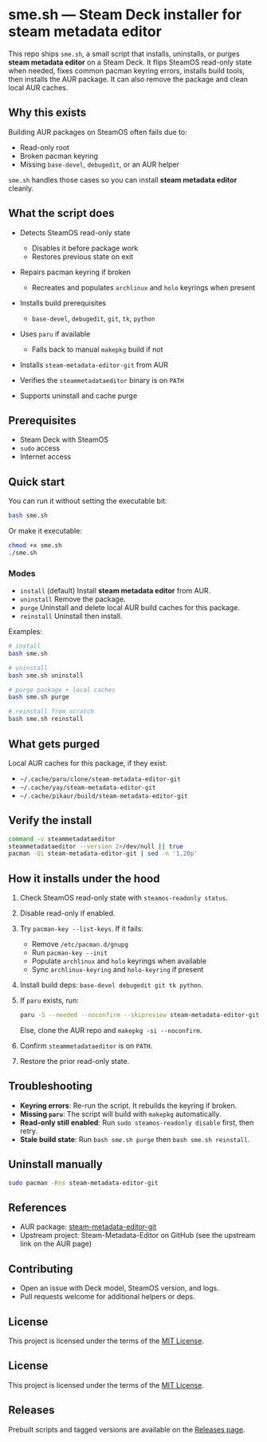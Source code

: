 # sme.sh — Steam Deck installer for steam metadata editor

This repo ships `sme.sh`, a small script that installs, uninstalls, or purges **steam metadata editor** on a Steam Deck. It flips SteamOS read-only state when needed, fixes common pacman keyring errors, installs build tools, then installs the AUR package. It can also remove the package and clean local AUR caches.

## Why this exists

Building AUR packages on SteamOS often fails due to:

* Read-only root
* Broken pacman keyring
* Missing `base-devel`, `debugedit`, or an AUR helper

`sme.sh` handles those cases so you can install **steam metadata editor** cleanly.

## What the script does

* Detects SteamOS read-only state

  * Disables it before package work
  * Restores previous state on exit
* Repairs pacman keyring if broken

  * Recreates and populates `archlinux` and `holo` keyrings when present
* Installs build prerequisites

  * `base-devel`, `debugedit`, `git`, `tk`, `python`
* Uses `paru` if available

  * Falls back to manual `makepkg` build if not
* Installs `steam-metadata-editor-git` from AUR
* Verifies the `steammetadataeditor` binary is on `PATH`
* Supports uninstall and cache purge

## Prerequisites

* Steam Deck with SteamOS
* `sudo` access
* Internet access

## Quick start

You can run it without setting the executable bit:

```bash
bash sme.sh
```

Or make it executable:

```bash
chmod +x sme.sh
./sme.sh
```

### Modes

* `install` (default)
  Install **steam metadata editor** from AUR.
* `uninstall`
  Remove the package.
* `purge`
  Uninstall and delete local AUR build caches for this package.
* `reinstall`
  Uninstall then install.

Examples:

```bash
# install
bash sme.sh

# uninstall
bash sme.sh uninstall

# purge package + local caches
bash sme.sh purge

# reinstall from scratch
bash sme.sh reinstall
```

## What gets purged

Local AUR caches for this package, if they exist:

* `~/.cache/paru/clone/steam-metadata-editor-git`
* `~/.cache/yay/steam-metadata-editor-git`
* `~/.cache/pikaur/build/steam-metadata-editor-git`

## Verify the install

```bash
command -v steammetadataeditor
steammetadataeditor --version 2>/dev/null || true
pacman -Qi steam-metadata-editor-git | sed -n '1,20p'
```

## How it installs under the hood

1. Check SteamOS read-only state with `steamos-readonly status`.
2. Disable read-only if enabled.
3. Try `pacman-key --list-keys`. If it fails:

   * Remove `/etc/pacman.d/gnupg`
   * Run `pacman-key --init`
   * Populate `archlinux` and `holo` keyrings when available
   * Sync `archlinux-keyring` and `holo-keyring` if present
4. Install build deps: `base-devel debugedit git tk python`.
5. If `paru` exists, run:

   ```bash
   paru -S --needed --noconfirm --skipreview steam-metadata-editor-git
   ```

   Else, clone the AUR repo and `makepkg -si --noconfirm`.
6. Confirm `steammetadataeditor` is on `PATH`.
7. Restore the prior read-only state.

## Troubleshooting

* **Keyring errors**: Re-run the script. It rebuilds the keyring if broken.
* **Missing `paru`**: The script will build with `makepkg` automatically.
* **Read-only still enabled**: Run `sudo steamos-readonly disable` first, then retry.
* **Stale build state**: Run `bash sme.sh purge` then `bash sme.sh reinstall`.

## Uninstall manually

```bash
sudo pacman -Rns steam-metadata-editor-git
```

## References

* AUR package: [steam-metadata-editor-git](https://aur.archlinux.org/packages/steam-metadata-editor-git)
* Upstream project: Steam-Metadata-Editor on GitHub (see the upstream link on the AUR page)

## Contributing

* Open an issue with Deck model, SteamOS version, and logs.
* Pull requests welcome for additional helpers or deps.

## License

This project is licensed under the terms of the [MIT License](LICENSE).

## License
This project is licensed under the terms of the [MIT License](LICENSE).

## Releases
Prebuilt scripts and tagged versions are available on the
[Releases page](https://github.com/jdros15/SME-Steam-Deck-Installer/releases).


